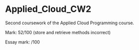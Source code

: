 # Applied_Cloud_CW2

Second coursework of the Applied Cloud Programming course.

Mark: 52/100 (store and retrieve methods incorrect)

Essay mark: /100
